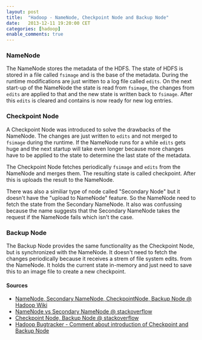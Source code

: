 ```yaml
---
layout: post
title:  "Hadoop - NameNode, Checkpoint Node and Backup Node"
date:   2013-12-11 19:20:00 CET
categories: [hadoop]
enable_comments: true
---
```


### NameNode

The NameNode stores the metadata of the HDFS. The state of HDFS is stored in a
file called `fsimage` and is the base of the metadata. During the runtime
modifications are just written to a log file called `edits`. On the next
start-up of the NameNode the state is read from `fsimage`, the changes from
`edits` are applied to that and the new state is written back to `fsimage`.
After this `edits` is cleared and contains is now ready for new log entries.

### Checkpoint Node

A Checkpoint Node was introduced to solve the drawbacks of the NameNode. The
changes are just written to `edits` and not merged to `fsimage` during the
runtime. If the NameNode runs for a while `edits` gets huge and the next
startup will take even longer because more changes have to be applied to the
state to determine the last state of the metadata.

The Checkpoint Node fetches periodically `fsimage` and `edits` from the
NameNode and merges them. The resulting state is called checkpoint. After this
is uploads the result to the NameNode.

There was also a similiar type of node called "Secondary Node" but it doesn't
have the "upload to NameNode" feature. So the NameNode need to fetch the state
from the Secondary NameNode. It also was confussing because the name suggests
that the Secondary NameNode takes the request if the NameNode fails which
isn't the case.

### Backup Node

The Backup Node provides the same functionality as the Checkpoint Node, but is
synchronized with the NameNode. It doesn't need to fetch the changes
periodically because it receives a strem of file system edits. from the
NameNode. It holds the current state in-memory and just need to save this to
an image file to create a new checkpoint.

#### Sources

 * [NameNode, Secondary NameNode, CheckpointNode, Backup Node @ Hadoop Wiki][NameNode, Secondary NameNode, CheckpointNode, Backup Node @ Hadoop Wiki]
 * [NameNode vs Secondary NameNode @ stackoverflow][NameNode vs Secondary NameNode]
 * [Checkpoint Node, Backup Node @ stackoverflow][Checkpoint Node, Backup Node @ stackoverflow]
 * [Hadoop Bugtracker - Comment about introduction of Checkpoint and Backup Node][Hadoop Bugtracker]

[NameNode, Secondary NameNode, CheckpointNode, Backup Node @ Hadoop Wiki]: https://hadoop.apache.org/docs/current/hadoop-project-dist/hadoop-hdfs/HdfsUserGuide.html#Secondary_NameNode
[NameNode vs Secondary NameNode]: http://stackoverflow.com/a/19975012
[Checkpoint Node, Backup Node @ stackoverflow]: http://stackoverflow.com/a/10424902
[Hadoop Bugtracker]: https://issues.apache.org/jira/browse/HADOOP-4539?focusedCommentId=12674954&page=com.atlassian.jira.plugin.system.issuetabpanels:comment-tabpanel#comment-12674954